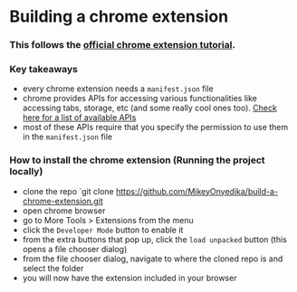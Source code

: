 # Building a chrome extension

### This follows the [official chrome extension tutorial](https://developer.chrome.com/docs/extensions/mv3/getstarted/).

### Key takeaways

-    every chrome extension needs a `manifest.json` file
-    chrome provides APIs for accessing various functionalities like accessing tabs, storage, etc (and some really cool ones too). [Check here for a list of available APIs](https://developer.chrome.com/docs/extensions/reference/)
-    most of these APIs require that you specify the permission to use them in the `manifest.json` file

### How to install the chrome extension (Running the project locally)
-    clone the repo `git clone https://github.com/MikeyOnyedika/build-a-chrome-extension.git
-    open chrome browser
-    go to More Tools > Extensions from the menu
-    click the `Developer Mode` button to enable it
-    from the extra buttons that pop up, click the `load unpacked` button (this opens a file chooser dialog)
-    from the file chooser dialog, navigate to where the cloned repo is and select the folder
-    you will now have the extension included in your browser
